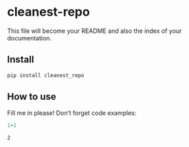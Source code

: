 cleanest-repo
================

<!-- WARNING: THIS FILE WAS AUTOGENERATED! DO NOT EDIT! -->

This file will become your README and also the index of your
documentation.

## Install

``` sh
pip install cleanest_repo
```

## How to use

Fill me in please! Don’t forget code examples:

``` python
1+1
```

    2
